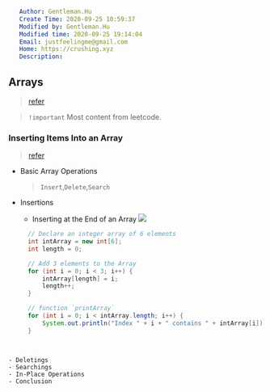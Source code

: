 ```yaml
   Author: Gentleman.Hu
   Create Time: 2020-09-25 10:59:37
   Modified by: Gentleman.Hu
   Modified time: 2020-09-25 19:14:04
   Email: justfeelingme@gmail.com
   Home: https://crushing.xyz
   Description:
```


## Arrays

> [refer](https://leetcode.com/explore/learn/card/fun-with-arrays)

> `!important` Most content from leetcode.

### Inserting Items Into an Array

> [refer](https://leetcode.com/explore/learn/card/fun-with-arrays/525/inserting-items-into-an-array/3244/)

- Basic Array Operations
  >  `Insert`,`Delete`,`Search`

- Insertions
  
  - Inserting at the End of an Array
  ![](https://leetcode.com/explore/learn/card/fun-with-arrays/525/inserting-items-into-an-array/Figures/Array_Explore/Array_Insertion_1.png)

  ```java
    // Declare an integer array of 6 elements
    int intArray = new int[6];
    int length = 0;

    // Add 3 elements to the Array
    for (int i = 0; i < 3; i++) {
        intArray[length] = i;
        length++;
    }

    // function `printArray`
    for (int i = 0; i < intArray.length; i++) {
        System.out.println("Index " + i + " contains " + intArray[i]);
    }
    
 ```

- Deletings
- Searchings
- In-Place Operations
- Conclusion




